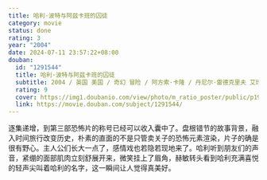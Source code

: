 ```yaml
---
title: 哈利·波特与阿兹卡班的囚徒
category: movie
status: done
rating: 3
year: "2004"
date: 2024-07-11 23:57:22+08:00
douban:
  id: "1291544"
  title: 哈利·波特与阿兹卡班的囚徒
  subtitle: 2004 / 英国 美国 / 奇幻 冒险 / 阿方索·卡隆 / 丹尼尔·雷德克里夫 艾玛·沃森
  rating: 9
  cover: https://img1.doubanio.com/view/photo/m_ratio_poster/public/p1910812549.jpg
  link: https://movie.douban.com/subject/1291544/
---
```


逐集递增，到第三部恐怖片的称号已经可以收入囊中了。盘根错节的故事背景，融入时间旅行改变历史，朴素的直面的不是只管卖关子的恐怖元素渲染，片子的确是很有野心。主人公们长大一点了，感情戏也若隐若现地来了。哈利听到朋友们的声音，紧绷的面部肌肉立刻舒展开来，微笑挂上了眉角，赫敏转头看到哈利充满喜悦的轻声尖叫着哈利的名字，这一瞬间让人觉得真美好。

